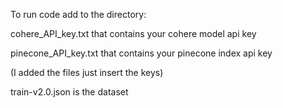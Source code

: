 To run code add to the directory:

cohere_API_key.txt that contains your cohere model api key

pinecone_API_key.txt that contains your pinecone index api key

(I added the files just insert the keys)

train-v2.0.json is the dataset
